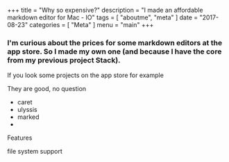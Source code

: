 +++
title = "Why so expensive?"
description = "I made an affordable markdown editor for Mac - IO"
tags = [
    "aboutme",
    "meta"
]
date = "2017-08-23"
categories = [
    "Meta"
]
menu = "main"
+++

### I'm curious about the prices for some markdown editors at the app store. So I made my own one (and because I have the core from my previous project Stack).

If you look some projects on the app store for example

They are good, no question

- caret
- ulyssis
- marked
- 

Features



file system support
